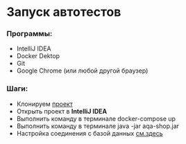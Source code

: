 # Запуск автотестов
### Программы:
* IntelliJ IDEA
* Docker Dektop
* Git
* Google Chrome (или любой другой браузер)
### Шаги:
- Клонируем [проект](https://github.com/Mapkuca/diplom.git)
- Открыть проект в **IntelliJ IDEA**
- Выполнить команду в терминале docker-compose up
- Выполнить команду в терминале java -jar aqa-shop.jar
- Настройка соединения с базой данных [см.здесь](https://github.com/Mapkuca/diplom/blob/master/application.properties)
